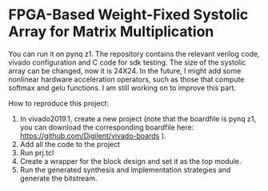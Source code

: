 # FPGA-Based Weight-Fixed Systolic Array for Matrix Multiplication
You can run it on pynq z1. The repository contains the relevant verilog code, vivado configuration and C code for sdk testing. The size of the systolic array can be changed, now it is 24X24.
In the future, I might add some nonlinear hardware acceleration operators, such as those that compute softmax and gelu functions. I am still working on to improve this part.

How to reproduce this project: 
1. In vivado2019.1, create a new project (note that the boardfile is pynq z1, you can download the corresponding boardfile here: https://github.com/Digilent/vivado-boards ).
2. Add all the code to the project
3. Run prj.tcl
4. Create a wrapper for the block design and set it as the top module.
5. Run the generated synthesis and implementation strategies and generate the bitstream.
